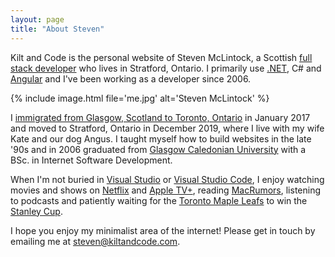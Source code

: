 ```yaml
---
layout: page
title: "About Steven"
---
```


Kilt and Code is the personal website of Steven McLintock, a Scottish [full stack developer](https://www.kiltandcode.com/2020/02/16/my-journey-to-becoming-a-full-stack-developer/) who lives in Stratford, Ontario. I primarily use [.NET](https://dotnet.microsoft.com/), C# and [Angular](https://angular.io/) and I've been working as a developer since 2006.

{%
    include image.html
    file='me.jpg'
    alt='Steven McLintock'
%}

I [immigrated from Glasgow, Scotland to Toronto, Ontario](https://www.kiltandcode.com/2019/06/30/coming-to-canada-immigrating-to-toronto-as-a-dotnet-developer/) in January 2017 and moved to Stratford, Ontario in December 2019, where I live with my wife Kate and our dog Angus. I taught myself how to build websites in the late '90s and in 2006 graduated from [Glasgow Caledonian University](https://www.gcu.ac.uk/) with a BSc. in Internet Software Development.

When I'm not buried in [Visual Studio](https://visualstudio.microsoft.com/) or [Visual Studio Code](https://code.visualstudio.com/), I enjoy watching movies and shows on [Netflix](https://www.netflix.com/) and [Apple TV+](https://tv.apple.com/), reading [MacRumors](https://www.macrumors.com/), listening to podcasts and patiently waiting for the [Toronto Maple Leafs](https://www.nhl.com/mapleleafs) to win the [Stanley Cup](https://en.wikipedia.org/wiki/Stanley_Cup).

I hope you enjoy my minimalist area of the internet! Please get in touch by emailing me at [steven@kiltandcode.com](mailto:steven@kiltandcode.com).